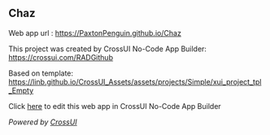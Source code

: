 ## Chaz
Web app url : https://PaxtonPenguin.github.io/Chaz

This project was created by CrossUI No-Code App Builder: https://crossui.com/RADGithub

Based on template: https://linb.github.io/CrossUI_Assets/assets/projects/Simple/xui_project_tpl_Empty

Click [here](https://crossui.com/RADGithub/#!from=github&owner=PaxtonPenguin&repo=Chaz) to edit this web app in CrossUI No-Code App Builder

<i>Powered by [CrossUI](https://crossui.com)</i>
